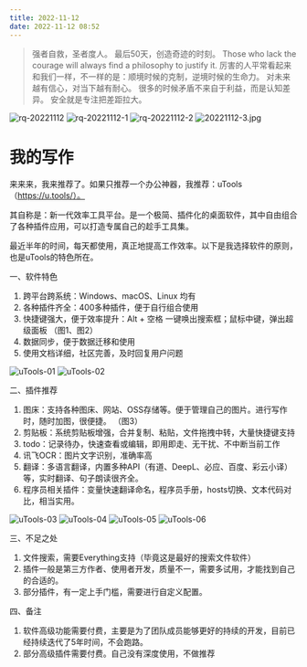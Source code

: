 ```yaml
---
title: 2022-11-12
date: 2022-11-12 08:52
---
```


> 强者自救，圣者度人。
> 最后50天，创造奇迹的时刻。
> Those who lack the courage will always find a philosophy to justify it.
> 厉害的人平常看起来和我们一样，不一样的是：顺境时候的克制，逆境时候的生命力。
> 对未来越有信心，对当下越有耐心。
> 很多的时候矛盾不来自于利益，而是认知差异。
> 安全就是专注把差距拉大。

![rq-20221112](http://images.iotop.work/upic/20221112-rq-20221112.jpg)
![rq-20221112-1](http://images.iotop.work/upic/20221112-rq-20221112-1.jpg)
![rq-20221112-2](http://images.iotop.work/upic/20221112-rq-20221112-2.jpg)
![20221112-3.jpg](http://images.iotop.work/upic/20221112-rq-20221112-3.jpg)

# 我的写作

来来来，我来推荐了。如果只推荐一个办公神器，我推荐：uTools（https://u.tools/）。

其自称是：新一代效率工具平台。是一个极简、插件化的桌面软件，其中自由组合了各种插件应用，可以打造专属自己的趁手工具集。

最近半年的时间，每天都使用，真正地提高工作效率。以下是我选择软件的原则，也是uTools的特色所在。

一、软件特色

1. 跨平台跨系统：Windows、macOS、Linux 均有
2. 各种插件齐全：400多种插件，便于自行组合使用
3. 快捷键强大，便于效率提升：Alt + 空格 一键唤出搜索框；鼠标中键，弹出超级面板 （图1、图2）
4. 数据同步，便于数据迁移和使用
5. 使用文档详细，社区完善，及时回复用户问题

![uTools-01](http://images.iotop.work/uPic/uTools-01.png)
![uTools-02](http://images.iotop.work/uPic/uTools-02.png)

二、插件推荐

1. 图床：支持各种图床、网站、OSS存储等。便于管理自己的图片。进行写作时，随时加图，很便捷。 （图3）
2. 剪贴板：系统剪贴板增强，合并复制、粘贴，文件拖拽中转，大量快捷键支持
3. todo：记录待办，快速查看或编辑，即用即走、无干扰、不中断当前工作
4. 讯飞OCR：图片文字识别，准确率高
5. 翻译：多语言翻译，内置多种API（有道、DeepL、必应、百度、彩云小译）等，实时翻译、句子朗读很齐全。
6. 程序员相关插件：变量快速翻译命名，程序员手册，hosts切换、文本代码对比，相当实用。

![uTools-03](http://images.iotop.work/uPic/uTools-03.png)
![uTools-04](http://images.iotop.work/uPic/uTools-04.png)
![uTools-05](http://images.iotop.work/uPic/uTools-05.png)
![uTools-06](http://images.iotop.work/uPic/uTools-06.png)

三、不足之处

1. 文件搜索，需要Everything支持（毕竟这是最好的搜索文件软件）
2. 插件一般是第三方作者、使用者开发，质量不一，需要多试用，才能找到自己的合适的。
3. 部分插件，有一定上手门槛，需要进行自定义配置。


四、备注

1. 软件高级功能需要付费，主要是为了团队成员能够更好的持续的开发，目前已经持续迭代了5年时间，不会跑路。
2. 部分高级插件需要付费。自己没有深度使用，不做推荐